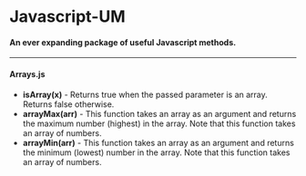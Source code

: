 # Javascript-UM
#### An ever expanding package of useful Javascript methods.
-------------------------------------------------------------------------------------

#### Arrays.js
  - **isArray(x)** - Returns true when the passed parameter is an array. Returns false otherwise.
  - **arrayMax(arr)** - This function takes an array as an argument and returns the maximum number (highest) in the array. Note that this function takes an array of numbers.
  - **arrayMin(arr)** - This function takes an array as an argument and returns the minimum (lowest) number in the array. Note that this function takes an array of numbers.
